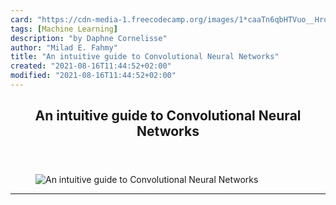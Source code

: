 ```yaml
---
card: "https://cdn-media-1.freecodecamp.org/images/1*caaTn6qbHTVuo__Hro5iLA.png"
tags: [Machine Learning]
description: "by Daphne Cornelisse"
author: "Milad E. Fahmy"
title: "An intuitive guide to Convolutional Neural Networks"
created: "2021-08-16T11:44:52+02:00"
modified: "2021-08-16T11:44:52+02:00"
---
```

<div class="site-wrapper">
<main id="site-main" class="site-main outer">
<div class="inner">
<article class="post-full post tag-machine-learning tag-data-science tag-programming tag-technology tag-deep-learning ">
<header class="post-full-header">
<h1 class="post-full-title">An intuitive guide to Convolutional Neural Networks</h1>
</header>
<figure class="post-full-image">
<picture>
<source media="(max-width: 700px)" sizes="1px" srcset="data:image/gif;base64,R0lGODlhAQABAIAAAAAAAP///yH5BAEAAAAALAAAAAABAAEAAAIBRAA7 1w">
<source media="(min-width: 701px)" sizes="(max-width: 800px) 400px,
(max-width: 1170px) 700px,
1400px" srcset="https://cdn-media-1.freecodecamp.org/images/1*caaTn6qbHTVuo__Hro5iLA.png 300w,
https://cdn-media-1.freecodecamp.org/images/1*caaTn6qbHTVuo__Hro5iLA.png 600w,
https://cdn-media-1.freecodecamp.org/images/1*caaTn6qbHTVuo__Hro5iLA.png 1000w,
https://cdn-media-1.freecodecamp.org/images/1*caaTn6qbHTVuo__Hro5iLA.png 2000w">
<img onerror="this.style.display='none'" src="https://cdn-media-1.freecodecamp.org/images/1*caaTn6qbHTVuo__Hro5iLA.png" alt="An intuitive guide to Convolutional Neural Networks">
</picture>
</figure>
<section class="post-full-content">
<div class="post-content medium-migrated-article">
</div>
<hr>
</section>
</article>
</div>
</main>
</div>
<!-- Google Tag Manager (noscript) -->
<!-- End Google Tag Manager (noscript) -->
